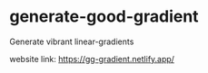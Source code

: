 # generate-good-gradient
Generate vibrant linear-gradients

website link:
https://gg-gradient.netlify.app/
